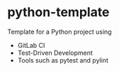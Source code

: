 # python-template

Template for a Python project using
 * GitLab CI
 * Test-Driven Development
 * Tools such as pytest and pylint
